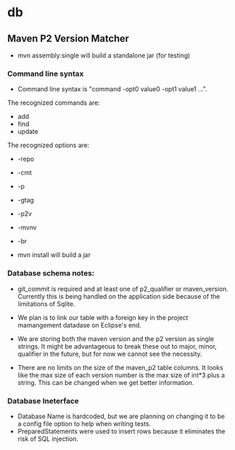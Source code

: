 db
==
Maven P2 Version Matcher
------------------------
- mvn assembly:single will build a standalone jar (for testing)

### Command line syntax
- Command line syntax is "command -opt0 value0 -opt1 value1 ...". 

The recognized commands are:
- add
- find
- update

The recognized options are:
- -repo
- -cmt
- -p
- -gtag
- -p2v
- -mvnv
- -br

- mvn install will build a jar

### Database schema notes:
 
- git_commit is required and at least one of p2_qualifier or maven_version. Currently this is being handled on the application
side because of the limitations of Sqlite.

- We plan is to link our table with a foreign key in the project mamangement datadase on Eclipse's end.

- We are storing both the maven version and the p2 version as single strings. It might be advantageous to break these out to major, minor, qualifier in the future, but for now we cannot see the necessity.

- There are no limits on the size of the maven_p2 table columns. It looks like the max size of each version number is the max size of int*3 plus a string. This can be changed when we get better information.    

### Database Ineterface

- Database Name is hardcoded, but we are planning on changing it to be a config file option to help when writing tests.
- PreparedStatements were used to insert rows because it eliminates the risk of SQL injection.